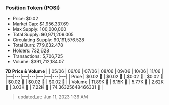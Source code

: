
  ### Position Token (POSI)
  - Price: $0.02
  - Market Cap: $1,956,337.69
  - Max Supply: 100,000,000
  - Total Supply: 90,971,209.005
  - Circulating Supply: 90,191,576.528
  - Total Burn: 779,632.478
  - Holders: 732,628
  - Transactions: 5,706,725
  - Volume: $391,712,184.07

  **7D Price & Volume**
  | | 05&#x2F;06 | 06&#x2F;06 | 07&#x2F;06 | 08&#x2F;06 | 09&#x2F;06 | 10&#x2F;06 | 11&#x2F;06 |
  |---|---|---|---|---|---|---|---|
  | Price | $0.02 🔻 | $0.02 🔻 | $0.02 🔻 | $0.02 🔻 | $0.02 🔻 | $0.02 🔻 | $0.02 🔻 |
  | Volume | 11.89K 🚀 | 6.15K 🔻 | 5.77K 🔻 | 2.62K 🔻 | 3.03K 🚀 | 7.22K 🚀 | 74.36325648466331 🔻 |

  > updated_at: Jun 11, 2023 1:36 AM
